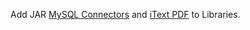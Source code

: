 Add JAR [MySQL Connectors](https://cdn.mysql.com/archives/mysql-connector-java-8.3/mysql-connector-j-8.3.0.zip) and [iText PDF](https://repo1.maven.org/maven2/com/itextpdf/itextpdf/5.5.9/itextpdf-5.5.9.jar) to Libraries.

